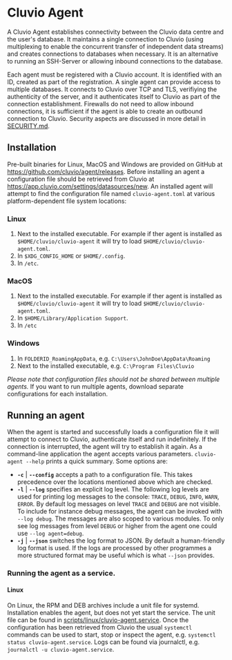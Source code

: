 # Cluvio Agent

A Cluvio Agent establishes connectivity between the Cluvio data centre and the user's
database. It maintains a single connection to Cluvio (using multiplexing to enable the
concurrent transfer of independent data streams) and creates connections to databases
when necessary. It is an alternative to running an SSH-Server or allowing inbound
connections to the database.

Each agent must be registered with a Cluvio account. It is identified with an ID, created
as part of the registration. A single agent can provide access to multiple databases. It
connects to Cluvio over TCP and TLS, verifiying the authenticity of the server, and it
authenticates itself to Cluvio as part of the connection establishment. Firewalls do not
need to allow inbound connections, it is sufficient if the agent is able to create an
outbound connection to Cluvio. Security aspects are discussed in more detail in
[SECURITY.md](/SECURITY.md).

## Installation

Pre-built binaries for Linux, MacOS and Windows are provided on GitHub at
https://github.com/cluvio/agent/releases. Before installing an agent a configuration
file should be retrieved from Cluvio at https://app.cluvio.com/settings/datasources/new.
An installed agent will attempt to find the configuration file named `cluvio-agent.toml`
at various platform-dependent file system locations:

### Linux

1. Next to the installed executable. For example if ther agent is installed as
`$HOME/cluvio/cluvio-agent` it will try to load `$HOME/cluvio/cluvio-agent.toml`.
2. In `$XDG_CONFIG_HOME` or `$HOME/.config`.
3. In `/etc`.

### MacOS

1. Next to the installed executable. For example if ther agent is installed as
`$HOME/cluvio/cluvio-agent` it will try to load `$HOME/cluvio/cluvio-agent.toml`.
2. In `$HOME/Library/Application Support`.
3. In `/etc`

### Windows

1. In `FOLDERID_RoamingAppData`, e.g. `C:\Users\JohnDoe\AppData\Roaming`
2. Next to the installed executable, e.g. `C:\Program Files\Cluvio`

*Please note that configuration files should not be shared between multiple agents.* If
you want to run multiple agents, download separate configurations for each installation.

## Running an agent

When the agent is started and successfully loads a configuration file it will attempt to
connect to Cluvio, authenticate itself and run indefinitely. If the connection is
interrupted, the agent will try to establish it again. As a command-line application
the agent accepts various parameters. `cluvio-agent --help` prints a quick summary. Some
options are:

- __`-c`__ | __`--config`__ accepts a path to a configuration file. This takes precedence
over the locations mentioned above which are checked.
- __`-l`__ | __`--log`__ specifies an explicit log level. The following log levels are used
for printing log messages to the console: `TRACE`, `DEBUG`, `INFO`, `WARN`, `ERROR`. By
default log messages on level `TRACE` and `DEBUG` are not visible. To include for instance
debug messages, the agent can be invoked with `--log debug`. The messages are also scoped
to various modules. To only see log messages from level `DEBUG` or higher from the agent
one could use `--log agent=debug`.
- __`-j`__ | __`--json`__ switches the log format to JSON. By default a human-friendly log
format is used. If the logs are processed by other programmes a more structured format may
be useful which is what `--json` provides.

### Running the agent as a service.

#### Linux

On Linux, the RPM and DEB archives include a unit file for systemd. Installation enables the
agent, but does not yet start the service. The unit file can be found in
[scripts/linux/cluvio-agent.service](/scripts/linux/cluvio-agent.service). Once the
configuration has been retrieved from Cluvio the usual `systemctl` commands can be used to
start, stop or inspect the agent, e.g. `systemctl status cluvio-agent.service`. Logs can
be found via journalctl, e.g. `journalctl -u cluvio-agent.service`.

